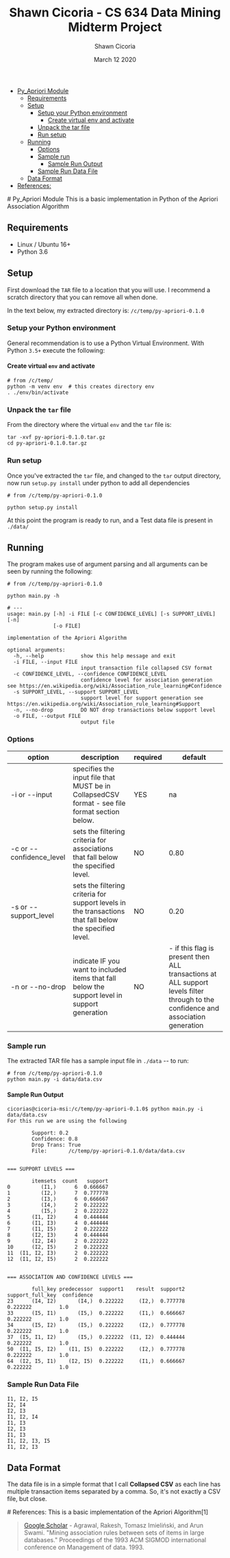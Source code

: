 ﻿---
title: "Shawn Cicoria - CS 634 Data Mining Midterm Project"
author: "Shawn Cicoria"
date: "March 12 2020"
output:
  html_document:
    df_print: paged
email: sc2443@njit.edu
---
<!-- Start Document Outline -->

* [Py_Apriori Module](#py_apriori-module)
	* [Requirements](#requirements)
	* [Setup](#setup)
		* [Setup your Python environment](#setup-your-python-environment)
			* [Create virtual env and activate](#create-virtual-env-and-activate)
		* [Unpack the tar file](#unpack-the-tar-file)
		* [Run setup](#run-setup)
	* [Running](#running)
		* [Options](#options)
		* [Sample run](#sample-run)
			* [Sample Run Output](#sample-run-output)
		* [Sample Run Data File](#sample-run-data-file)
	* [Data Format](#data-format)
* [References:](#references)

<!-- End Document Outline -->

<div style='page-break-after: always'></div>
# Py_Apriori Module
This is a basic implementation in Python of the Apriori Association Algorithm

## Requirements

* Linux / Ubuntu 16+
* Python 3.6

## Setup
First download the `TAR` file to a location that you will use. I recommend a scratch directory that you can remove all when done.

In the text below, my extracted directory is: `/c/temp/py-apriori-0.1.0`

### Setup your Python environment
General recommendation is to use a Python Virtual Environment. With Python `3.5+` execute the following:


#### Create virtual `env` and activate
```
# from /c/temp/
python -m venv env  # this creates directory env
. ./env/bin/activate

```

### Unpack the `tar` file

From the directory where the virtual `env` and the `tar` file is:

```
tar -xvf py-apriori-0.1.0.tar.gz
cd py-apriori-0.1.0.tar.gz

```

### Run setup

Once you've extracted the `tar` file, and changed to the `tar` output directory, now run `setup.py install` under python to add all dependencies

```
# from /c/temp/py-apriori-0.1.0

python setup.py install

```

At this point the program is ready to run, and a Test data file is present in `./data/`

## Running

The program makes use of argument parsing and all arguments can be seen by running the following:

```
# from /c/temp/py-apriori-0.1.0

python main.py -h

# ---
usage: main.py [-h] -i FILE [-c CONFIDENCE_LEVEL] [-s SUPPORT_LEVEL] [-n]
               [-o FILE]

implementation of the Apriori Algorithm

optional arguments:
  -h, --help            show this help message and exit
  -i FILE, --input FILE
                        input transaction file collapsed CSV format
  -c CONFIDENCE_LEVEL, --confidence CONFIDENCE_LEVEL
                        confidence level for association generation see https://en.wikipedia.org/wiki/Association_rule_learning#Confidence
  -s SUPPORT_LEVEL, --support SUPPORT_LEVEL
                        support level for support generation see https://en.wikipedia.org/wiki/Association_rule_learning#Support
  -n, --no-drop         DO NOT drop transactions below support level
  -o FILE, --output FILE
                        output file
```

### Options

| option                   | description                                                                                             | required | default                                                                                                                           |
|--------------------------|---------------------------------------------------------------------------------------------------------|----------|-----------------------------------------------------------------------------------------------------------------------------------|
| -i or --input            | specifies the input file that MUST be in CollapsedCSV format - see file format section below.           | YES      | na                                                                                                                                |
| -c or --confidence_level | sets the filtering criteria for associations that fall below the specified level.                       | NO       | 0.80                                                                                                                              |
| -s or --support_level    | sets the filtering criteria for support levels in the transactions that fall below the specified level. | NO       | 0.20                                                                                                                              |
| -n or --no-drop          | indicate IF you want to included items that fall below the support level in support generation          | NO       | - if this flag is present then ALL transactions at ALL support levels filter through to the confidence and association generation |


### Sample run

The extracted TAR file has a sample input file in `./data` -- to run:

```
# from /c/temp/py-apriori-0.1.0
python main.py -i data/data.csv
```

#### Sample Run Output

```
cicorias@cicoria-msi:/c/temp/py-apriori-0.1.0$ python main.py -i data/data.csv
For this run we are using the following

        Support: 0.2
        Confidence: 0.8
        Drop Trans: True
        File:       /c/temp/py-apriori-0.1.0/data/data.csv


=== SUPPORT LEVELS ===

        itemsets  count   support
0          (I1,)      6  0.666667
1          (I2,)      7  0.777778
2          (I3,)      6  0.666667
3          (I4,)      2  0.222222
4          (I5,)      2  0.222222
5       (I1, I2)      4  0.444444
6       (I1, I3)      4  0.444444
7       (I1, I5)      2  0.222222
8       (I2, I3)      4  0.444444
9       (I2, I4)      2  0.222222
10      (I2, I5)      2  0.222222
11  (I1, I2, I3)      2  0.222222
12  (I1, I2, I5)      2  0.222222


=== ASSOCIATION AND CONFIDENCE LEVELS ===

        full_key predecessor  support1    result  support2  support_full_key  confidence
23      (I4, I2)       (I4,)  0.222222     (I2,)  0.777778          0.222222         1.0
33      (I5, I1)       (I5,)  0.222222     (I1,)  0.666667          0.222222         1.0
34      (I5, I2)       (I5,)  0.222222     (I2,)  0.777778          0.222222         1.0
37  (I5, I1, I2)       (I5,)  0.222222  (I1, I2)  0.444444          0.222222         1.0
50  (I1, I5, I2)    (I1, I5)  0.222222     (I2,)  0.777778          0.222222         1.0
64  (I2, I5, I1)    (I2, I5)  0.222222     (I1,)  0.666667          0.222222         1.0

```

### Sample Run Data File

```csv
I1, I2, I5
I2, I4
I2, I3
I1, I2, I4
I1, I3
I2, I3
I1, I3
I1, I2, I3, I5
I1, I2, I3

```
## Data Format

The data file is in a simple format that I call **Collapsed CSV** as each line has multiple transaction items separated by a comma. So, it's not exactly a CSV file, but close.



<div style='page-break-after: always'></div>
# References:
This is a basic implementation of the Apriori Algorithm[1]

> [Google Scholar](https://scholar.google.com/scholar?q=R.C.%20Agarwal%2C%20C.C.%20Aggarwal%2C%20and%20V.V.V.%20Prasad.%20Depth%20first%20generation%20of%20long%20patterns.%20In%20Proc.%20of%20the%206th%20ACM%20SIGKDD%20Int.%20Conf.%20on%20Knowledge%20Discovery%20and%20Data%20Mining%2C%20pages%20108%E2%80%93118%2C%20Boston%2C%20MA%2C%20USA%2C%202000.) - Agrawal, Rakesh, Tomasz Imieliński, and Arun Swami. "Mining association rules between sets of items in large databases." Proceedings of the 1993 ACM SIGMOD international conference on Management of data. 1993.


